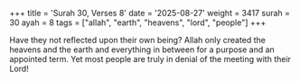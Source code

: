 +++
title = 'Surah 30, Verses 8'
date = '2025-08-27'
weight = 3417
surah = 30
ayah = 8
tags = ["allah", "earth", "heavens", "lord", "people"]
+++

Have they not reflected upon their own being? Allah only created the heavens and the earth and everything in between for a purpose and an appointed term. Yet most people are truly in denial of the meeting with their Lord!